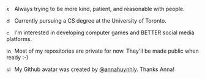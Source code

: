 <img src="https://user-images.githubusercontent.com/47898552/209054012-520ed36b-cf73-4a77-aebc-71449a73da77.svg" width="13px" height="13px" alt="sparkling heart">&nbsp; Always trying to be more kind, patient, and reasonable with people.

<img src="https://user-images.githubusercontent.com/47898552/209053907-12214dab-336a-450d-bfdd-84f7f2c0322b.svg" width="13px" height="13px" alt="desktop computer">&nbsp; Currently pursuing a CS degree at the University of Toronto.

<img src="https://user-images.githubusercontent.com/47898552/209054196-e91a42f1-5e8c-4489-b89a-9e0d9634aca4.svg" width="13px" height="13px" alt="computer mouse">&nbsp; I'm interested in developing computer games and BETTER social media platforms.

<img src="https://user-images.githubusercontent.com/47898552/209054329-273a804c-d7a6-4587-b1e2-41cdf02479ea.svg" width="13px" height="13px" alt="locked">&nbsp; Most of my repositories are private for now. They'll be made public when ready :-)

<img src="https://user-images.githubusercontent.com/47898552/209054506-2e26cf62-9c17-43f5-a854-81a68627e01c.svg" width="13px" height="13px" alt="slightly smiling face">&nbsp; My Github avatar was created by [@annahuynhly](https://github.com/annahuynhly). Thanks Anna!
